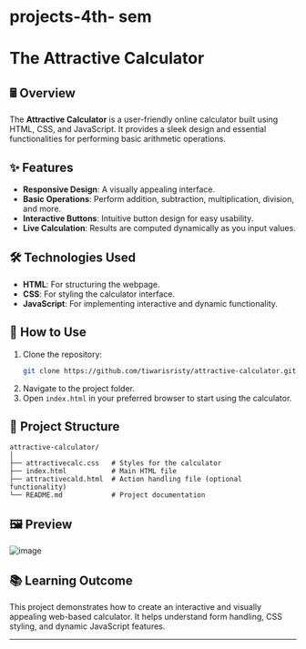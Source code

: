 # projects-4th- sem

# The Attractive Calculator  

## 🖩 Overview  
The **Attractive Calculator** is a user-friendly online calculator built using HTML, CSS, and JavaScript. It provides a sleek design and essential functionalities for performing basic arithmetic operations.  

## ✨ Features  
- **Responsive Design**: A visually appealing interface.  
- **Basic Operations**: Perform addition, subtraction, multiplication, division, and more.  
- **Interactive Buttons**: Intuitive button design for easy usability.  
- **Live Calculation**: Results are computed dynamically as you input values.  

## 🛠️ Technologies Used  
- **HTML**: For structuring the webpage.  
- **CSS**: For styling the calculator interface.  
- **JavaScript**: For implementing interactive and dynamic functionality.  

## 🚀 How to Use  
1. Clone the repository:  
   ```bash  
   git clone https://github.com/tiwarisristy/attractive-calculator.git  
   ```  
2. Navigate to the project folder.  
3. Open `index.html` in your preferred browser to start using the calculator.  

## 📁 Project Structure  
```plaintext  
attractive-calculator/  
│  
├── attractivecalc.css   # Styles for the calculator  
├── index.html           # Main HTML file  
├── attractivecald.html  # Action handling file (optional functionality)  
└── README.md            # Project documentation  
```  

## 🖼️ Preview  
![image](https://github.com/user-attachments/assets/a49cb9b3-8539-48c8-8531-be15ac6faf10)
  
  

## 📚 Learning Outcome  
This project demonstrates how to create an interactive and visually appealing web-based calculator. It helps understand form handling, CSS styling, and dynamic JavaScript features.  

---

